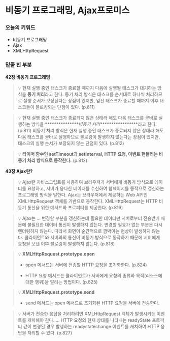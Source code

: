 # 비동기 프로그래밍, Ajax**프로미스**

### 오늘의 키워드

- 비동기 프로그래밍
- Ajax
- XMLHttpRequest



### 밑줄 친 부분

**42장 비동기 프로그래밍**

> 💡 현재 실행 중인 태스크가 종료할 때까지 다음에 실행될 태스크가 대기하는 방식을 **동기 처리**라고 한다. 동기 처리 방식은 태스크를 순서대로 하나씩 처리하므로 실행 순서가 보장된다는 장점이 있지만, 앞선 태스크가 종료할 때까지 이후 태스크들이 블로킹되는 단점이 있다.  (p.811)

> 💡 현재 실행 중인 태스크가 종료되지 않은 상태라 해도 다음 태스크를 곧바로 실행하는 방식을 ***\**\*\*\*\*\*\*\*\*\*\*\*\*\*비동기 처리\*\*\*\*\*\*\*\*\*\*\*\*\*\**\***라고 한다. (p.811) 비동기 처리 방식은 현재 실행 중인 태스크가 종료되지 않은 상태라 해도 다음 태스크를 곧바로 실행하므로 블로킹이 발생하지 않는다는 장점이 있지만, 태스크의 실행 순서가 보장되지 않는 단점이 있다. (p.812)

> 💡 **타이머 함수인 setTimeout과 setInterval, HTTP 요청, 이벤트 핸들러는 비동기 처리 방식으로 동작한다.** (p.812)



**43장 Ajax란?**

> 💡 Ajax란 자바스크립트를 사용하여 브라우저가 서버에게 비동기 방식으로 데이터를 요청하고, 서버가 응다한 데이터를 수신하여 웹페이지를 동적으로 갱신하는 프로그래밍 방식을 말한다. Ajax는 브라우저에서 제공하는 Web API인 XMLHttpRequest 객체를 기반으로 동작한다. XMLHttpRequest는 HTTP 비동기 통신을 위한 메서드와 프로퍼티를 제공한다. (p.816)

> 💡 Ajax는 … 변경할 부분을 갱신하는데 필요한 데이터만 서버로부터 전송받기 때문에 불필요한 데이터 통신이 발생하지 않는다. 변경할 필요가 없는 부분은 다시 렌더링하지 않는다. 따라서 화면이 순간적으로 깜박이는 현상이 발생하지 않는다. 클라이언트와 서버와의 통신이 비동기 방식으로 동작하기 때문에 서버에게 요청을 보낸 이후 블로킹이 발생하지 않는다. (p.818)

> 💡 **XMLHttpRequest.prototype.open**
>
> - open 메서드는 서버에 전송할 HTTP 요청을 초기화한다. (p.824)
>
> - HTTP 요청 메서드는 클라이언트가 서버에게 요청의 종류와 목적(리소스에 대한 행위)을 알리는 방법이다. (p.825) </aside>

> 💡 **XMLHttpRequest.prototype.send**
>
> - send 메서드는 open 메서드로 초기화된 HTTP 요청을 서버에 전송한다. </aside>

> 💡 서버가 전송한 응답을 처리하려면 XMLHttpRequest 객체가 발생시키는 이벤트를 캐치해야 한다. … HTTP 요청의 현재 상태를 나타내는 readyState 프로퍼티 값이 변경된 경우 발생하는 readystatechange 이벤트를 캐치하여 HTTP 응답을 처리할 수 있다. (p.827)